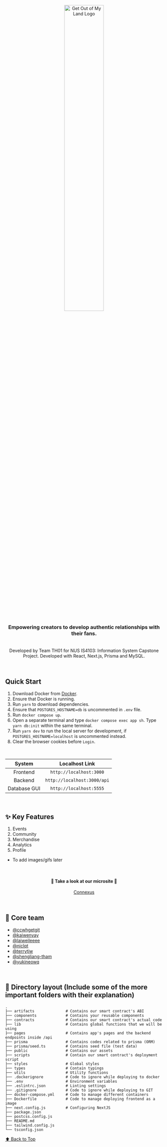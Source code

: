 <p align="center">
    <img src="https://imgur.com/jQF5hm5.png" alt="Get Out of My Land Logo" draggable="false" width="50%">
</p>

<h3 align="center">Empowering creators to develop authentic relationships with their fans.<br><br></h3>

<p align="center">
    Developed by Team TH01 for NUS IS4103: Information System Capstone Project. Developed with React, Next.js, Prisma and MySQL.</h3>
</p><br>


## Quick Start

1. Download Docker from [Docker](https://www.docker.com/).
2. Ensure that Docker is running.
3. Run `yarn` to download dependencies.
4. Ensure that `POSTGRES_HOSTNAME=db` is uncommented in `.env` file.
4. Run `docker compose up`.
5. Open a separate terminal and type `docker compose exec app sh`. Type `yarn db:init` within the same terminal. 
6. Run `yarn dev` to run the local server for development, if `POSTGRES_HOSTNAME=localhost` is uncommented instead.
7. Clear the browser cookies before `Login`.

<br>

| System  | Localhost Link |
| :---:   | :---:   |
| Frontend  |`http://localhost:3000` |
| Backend  | `http://localhost:3000/api`  |
| Database GUI | `http://localhost:5555`  |

<br>

## ✨ Key Features

1. Events
2. Community
3. Merchandise
4. Analytics
5. Profile
- To add images/gifs later 

<br>

<h4 align=center>🎨 Take a look at our microsite 🎨</h4>
<p align=center><a class="button1" href="https://connexus-dmcvvyuam-connexaofficial-gmailcom.vercel.app/">Connexus</a></p>


<br>

## 	💯 Core team
- [@ccwhgetgit](https://github.com/ccwhgetgit)
- [@kaiwenyay](https://github.com/kaiwenyay)
- [@laiweileeee](https://github.com/laiweileeee)
- [@niclqt](https://github.com/niclqt)
- [@terrytjw](https://github.com/terrytjw)
- [@shengliang-tham](https://github.com/shengliang-tham)
- [@yukineowq](https://github.com/yukineowq)

<br>

## 🔨 Directory layout (Include some of the more important folders with their explanation)

    .
    ├── artifacts              # Contains our smart contract's ABI
    ├── components             # Contains your reusable components
    ├── contracts              # Contains our smart contract's actual code
    ├── lib                    # Contains global functions that we will be using
    ├── pages                  # Contains app's pages and the backend endpoints inside /api
    ├── prisma                 # Contains codes related to prisma (ORM)
    ├── prisma/seed.ts         # Contains seed file (test data)
    ├── public                 # Contains our assets
    ├── scripts                # Contain our smart contract's deployment script
    ├── styles                 # Global styles
    ├── types                  # Contain typings
    ├── utils                  # Utility functions
    ├── .dockerignore          # Code to ignore while deploying to docker
    ├── .env                   # Environment variables
    ├── .eslintrc.json         # Linting settings
    ├── .gitignore             # Code to ignore while deploying to GIT
    ├── docker-compose.yml     # Code to manage different containers
    ├── Dockerfile             # Code to manage deploying frontend as a image
    ├── next.config.js         # Configuring NextJS
    ├── package.json
    ├── postcss.config.js
    ├── README.md
    ├── tailwind.config.js
    └── tsconfig.json
    
[⬆ Back to Top](#Quick-start)
